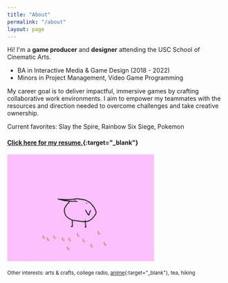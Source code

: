 ```yaml
---
title: "About"
permalink: "/about"
layout: page
---
```

 
Hi! I'm a <b><orange>game producer</orange></b> and <b><green>designer</green></b> attending the USC School of Cinematic Arts.
 
* BA in Interactive Media & Game Design (2018 - 2022)
* Minors in Project Management, Video Game Programming
 
My career goal is to deliver impactful, immersive games by crafting collaborative work environments. I aim to empower my teammates with the resources and direction needed to overcome challenges and take creative ownership.
 
Current favorites: Slay the Spire, Rainbow Six Siege, Pokemon
 
#### [Click here for my resume.](https://drive.google.com/file/d/1AKyIY1TZsOQoJ51c2OlOMfBiSViqMt8j/view?usp=sharing){:target="_blank"}
 
<img src="/assets/images/kero.gif" alt="kero" width="340"/>
 
<small>Other interests: arts & crafts, college radio, [anime](https://anilist.co/user/KeroMichelle/){:target="_blank"}, tea, hiking</small>